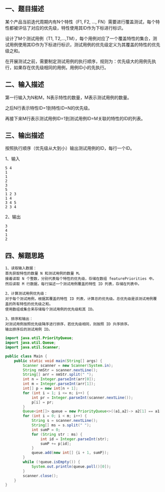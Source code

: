 ## 一、题目描述
某个产品当前迭代周期内有N个特性（F1, F2, …, FN）需要进行覆盖测试，每个特性都被评估了对应的优先级，特性使用其ID作为下标进行标识。

设计了M个测试用例（T1, T2,…,TM），每个用例对应了一个覆盖特性的集合，测试用例使用其ID作为下标进行标识，测试用例的优先级定义为其覆盖的特性的优先级之和。

在开展测试之前，需要制定测试用例的执行顺序，规则为：优先级大的用例先执行，如果存在优先级相同的用例，用例ID小的先执行。

## 二、输入描述
第一行输入为N和M，N表示特性的数量，M表示测试用例的数量。

之后N行表示特性ID=1到特性ID=N的优先级。

再接下来M行表示测试用例ID=1到测试用例ID=M关联的特性的ID的列表。

## 三、输出描述
按照执行顺序（优先级从大到小）输出测试用例的ID，每行一个ID。

1、输入
```text
5 4
1
1
2
3
5
1 2 3
1 4
3 4 5
2 3 4
```

2、输出
```text
3
4
1
2
```

## 四、解题思路
```text
1、读取输入数据：
首先获取特性的数量 N 和测试用例的数量 M。
接着读取 N 个整数，分别代表每个特性的优先级，存储在数组 featurePriorities 中。
然后读取 M 行数据，每行描述一个测试用例覆盖的特性 ID 列表，存储在列表中。

2、计算测试用例优先级：
对于每个测试用例，根据其覆盖的特性 ID 列表，计算总的优先级。总优先级是该测试用例覆盖的所有特性的优先级之和。
使用数组或集合来存储每个测试用例的优先级和其 ID。

3、排序和输出：
对测试用例按照优先级降序进行排序，若优先级相同，则按照 ID 升序排序。
输出排序后的测试用例 ID。
```

```java
import java.util.PriorityQueue;
import java.util.Queue;
import java.util.Scanner;

public class Main {
    public static void main(String[] args) {
        Scanner scanner = new Scanner(System.in);
        String nmStr = scanner.nextLine();
        String[] arr = nmStr.split(" ");
        int n = Integer.parseInt(arr[0]);
        int m = Integer.parseInt(arr[1]);
        int[] p = new int[n + 1];
        for (int i = 1; i <= n; i++) {
            int pr = Integer.parseInt(scanner.nextLine());
            p[i] = pr;
        }
        Queue<int[]> queue = new PriorityQueue<>((a1,a2)-> a2[1] == a1[1] ? a1[0] - a2[0] : a2[1] - a1[1]);
        for (int i = 0; i < m; i++) {
            String s = scanner.nextLine();
            String[] ms = s.split(" ");
            int sumP = 0;
            for (String str : ms) {
                int id = Integer.parseInt(str);
                sumP += p[id];
            }
            queue.add(new int[] {i + 1, sumP});
        }
        while (!queue.isEmpty()) {
            System.out.println(queue.poll()[0]);
        }
        scanner.close();
    }
}
```
